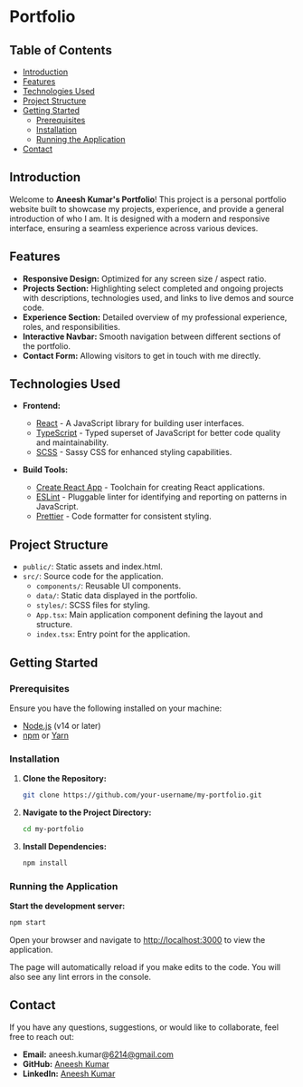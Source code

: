 # Portfolio

## Table of Contents

- [Introduction](#introduction)
- [Features](#features)
- [Technologies Used](#technologies-used)
- [Project Structure](#project-structure)
- [Getting Started](#getting-started)
  - [Prerequisites](#prerequisites)
  - [Installation](#installation)
  - [Running the Application](#running-the-application)
- [Contact](#contact)

## Introduction

Welcome to **Aneesh Kumar's Portfolio**! This project is a personal portfolio website built to showcase my projects, experience, and provide a general introduction of who I am. It is designed with a modern and responsive interface, ensuring a seamless experience across various devices.

## Features

- **Responsive Design:** Optimized for any screen size / aspect ratio.
- **Projects Section:** Highlighting select completed and ongoing projects with descriptions, technologies used, and links to live demos and source code.
- **Experience Section:** Detailed overview of my professional experience, roles, and responsibilities.
- **Interactive Navbar:** Smooth navigation between different sections of the portfolio.
- **Contact Form:** Allowing visitors to get in touch with me directly.

## Technologies Used

- **Frontend:**
  - [React](https://reactjs.org/) - A JavaScript library for building user interfaces.
  - [TypeScript](https://www.typescriptlang.org/) - Typed superset of JavaScript for better code quality and maintainability.
  - [SCSS](https://sass-lang.com/) - Sassy CSS for enhanced styling capabilities.

- **Build Tools:**
  - [Create React App](https://create-react-app.dev/) - Toolchain for creating React applications.
  - [ESLint](https://eslint.org/) - Pluggable linter for identifying and reporting on patterns in JavaScript.
  - [Prettier](https://prettier.io/) - Code formatter for consistent styling.

## Project Structure

- `public/`: Static assets and index.html.
- `src/`: Source code for the application.
  - `components/`: Reusable UI components.
  - `data/`: Static data displayed in the portfolio.
  - `styles/`: SCSS files for styling.
  - `App.tsx`: Main application component defining the layout and structure.
  - `index.tsx`: Entry point for the application.


## Getting Started

### Prerequisites

Ensure you have the following installed on your machine:

- [Node.js](https://nodejs.org/en/) (v14 or later)
- [npm](https://www.npmjs.com/) or [Yarn](https://yarnpkg.com/)

### Installation

1. **Clone the Repository:**

   ```bash
   git clone https://github.com/your-username/my-portfolio.git
   ```

2. **Navigate to the Project Directory:**

   ```bash
   cd my-portfolio
   ```

3. **Install Dependencies:**

   ```bash
   npm install
   ```

### Running the Application

**Start the development server:**

```bash
npm start
```

Open your browser and navigate to [http://localhost:3000](http://localhost:3000) to view the application.

The page will automatically reload if you make edits to the code. You will also see any lint errors in the console.

## Contact

If you have any questions, suggestions, or would like to collaborate, feel free to reach out:

- **Email:** aneesh.kumar@6214@gmail.com
- **GitHub:** [Aneesh Kumar](https://github.com/aneesh6214)
- **LinkedIn:** [Aneesh Kumar](https://www.linkedin.com/in/aneesh6214)